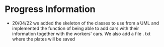# Progress Information

- 20/04/22 we added the skeleton of the classes to use from a UML and implemented the function of being able to add cars with their information together with the workers' cars. We also add a file . txt where the plates will be saved
